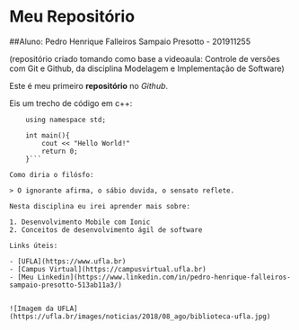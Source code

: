 # Meu Repositório

##Aluno: Pedro Henrique Falleiros Sampaio Presotto - 201911255

(repositório criado tomando como base a videoaula: Controle de versões com Git e Github, da disciplina Modelagem e Implementação de Software)

Este é meu primeiro **repositório** no _Github_.

Eis um trecho de código em c++:

````include <iostream>
    using namespace std;

    int main(){
        cout << "Hello World!"
        return 0;
    }```

Como diria o filósfo:

> O ignorante afirma, o sábio duvida, o sensato reflete.

Nesta disciplina eu irei aprender mais sobre:

1. Desenvolvimento Mobile com Ionic
2. Conceitos de desenvolvimento ágil de software

Links úteis:

- [UFLA](https://www.ufla.br)
- [Campus Virtual](https://campusvirtual.ufla.br)
- [Meu Linkedin](https://www.linkedin.com/in/pedro-henrique-falleiros-sampaio-presotto-513ab11a3/)


![Imagem da UFLA](https://ufla.br/images/noticias/2018/08_ago/biblioteca-ufla.jpg)
````
